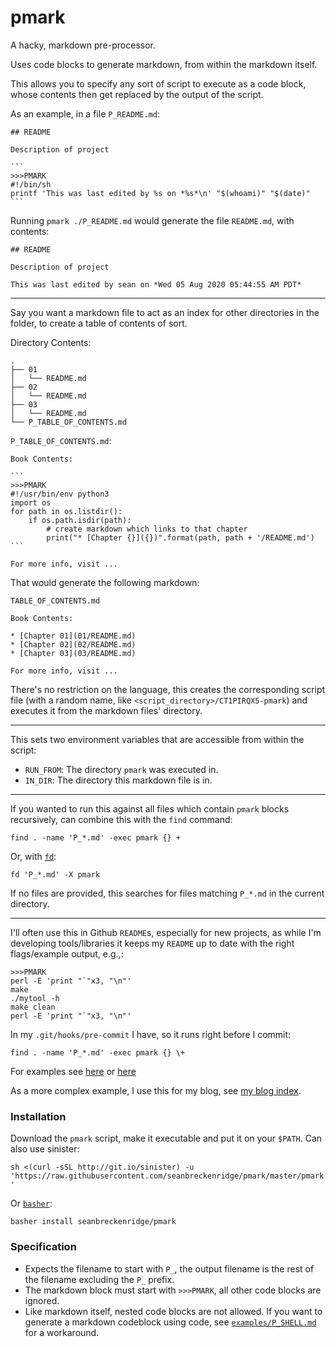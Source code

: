 # pmark

A hacky, markdown pre-processor.

Uses code blocks to generate markdown, from within the markdown itself.

This allows you to specify any sort of script to execute as a code block, whose contents then get replaced by the output of the script.

As an example, in a file `P_README.md`:

    ## README

    Description of project

    ```
    >>>PMARK
    #!/bin/sh
    printf 'This was last edited by %s on *%s*\n' "$(whoami)" "$(date)"
    ```

Running `pmark ./P_README.md` would generate the file `README.md`, with contents:

    ## README

    Description of project

    This was last edited by sean on *Wed 05 Aug 2020 05:44:55 AM PDT*

---

Say you want a markdown file to act as an index for other directories in the folder, to create a table of contents of sort.

Directory Contents:

```
.
├── 01
│   └── README.md
├── 02
│   └── README.md
├── 03
│   └── README.md
└── P_TABLE_OF_CONTENTS.md
```

`P_TABLE_OF_CONTENTS.md`:

    Book Contents:

    ```
    >>>PMARK
    #!/usr/bin/env python3
    import os
    for path in os.listdir():
        if os.path.isdir(path):
            # create markdown which links to that chapter
            print("* [Chapter {}]({})".format(path, path + '/README.md')
    ```

    For more info, visit ...

That would generate the following markdown:

`TABLE_OF_CONTENTS.md`

    Book Contents:

    * [Chapter 01](01/README.md)
    * [Chapter 02](02/README.md)
    * [Chapter 03](03/README.md)

    For more info, visit ...

There's no restriction on the language, this creates the corresponding script file (with a random name, like `<script_directory>/CT1PIRQX5-pmark`) and executes it from the markdown files' directory.

---

This sets two environment variables that are accessible from within the script:

- `RUN_FROM`: The directory `pmark` was executed in.
- `IN_DIR`: The directory this markdown file is in.

---

If you wanted to run this against all files which contain `pmark` blocks recursively, can combine this with the `find` command:

`find . -name 'P_*.md' -exec pmark {} +`

Or, with [`fd`](https://github.com/sharkdp/fd):

`fd 'P_*.md' -X pmark`

If no files are provided, this searches for files matching `P_*.md` in the current directory.

---

I'll often use this in Github `README`s, especially for new projects, as while I'm developing tools/libraries it keeps my `README` up to date with the right flags/example output, e.g.,:

```
>>>PMARK
perl -E 'print "`"x3, "\n"'
make
./mytool -h
make clean
perl -E 'print "`"x3, "\n"'
```

In my `.git/hooks/pre-commit` I have, so it runs right before I commit:

```
find . -name 'P_*.md' -exec pmark {} \+
```

For examples see [here](https://github.com/seanbreckenridge/ttally/blob/26f3b32ed6085efea965185c79e831a0ab033770/P_README.md) or [here](https://github.com/seanbreckenridge/plaintext-playlist/blob/8b053fa45a19ccb4e82f4d47cfe58802a94ff252/P_README.md)

As a more complex example, I use this for my blog, see [my blog index](https://github.com/seanbreckenridge/exobrain/tree/24a5440fe57943c531231fd24f4e2bd07856ccc2/sitemap).

### Installation

Download the `pmark` script, make it executable and put it on your `$PATH`. Can also use sinister:

`sh <(curl -sSL http://git.io/sinister) -u 'https://raw.githubusercontent.com/seanbreckenridge/pmark/master/pmark'`

Or [`basher`](https://github.com/basherpm/basher):

```
basher install seanbreckenridge/pmark
```

### Specification

- Expects the filename to start with `P_`, the output filename is the rest of the filename excluding the `P_` prefix.
- The markdown block must start with `>>>PMARK`, all other code blocks are ignored.
- Like markdown itself, nested code blocks are not allowed. If you want to generate a markdown codeblock using code, see [`examples/P_SHELL.md`](examples/P_SHELL.md) for a workaround.
